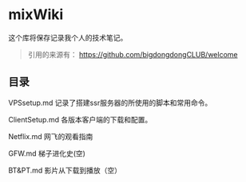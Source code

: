# mixWiki

这个库将保存记录我个人的技术笔记。

> 引用的来源有：
> https://github.com/bigdongdongCLUB/welcome

## 目录

VPSsetup.md    记录了搭建ssr服务器的所使用的脚本和常用命令。

ClientSetup.md 各版本客户端的下载和配置。

Netflix.md     网飞的观看指南

GFW.md    梯子进化史(空)

BT&PT.md    影片从下载到播放（空）